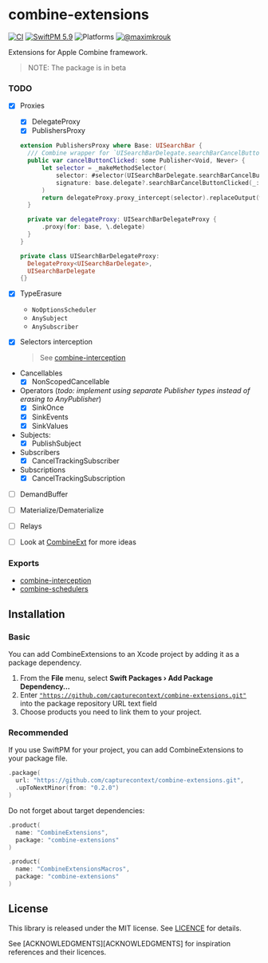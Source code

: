 # combine-extensions

[![CI](https://github.com/CaptureContext/combine-extensions/actions/workflows/ci.yml/badge.svg)](https://github.com/CaptureContext/combine-cocoa/actions/workflows/ci.yml) [![SwiftPM 5.9](https://img.shields.io/badge/swiftpm-5.9-ED523F.svg?style=flat)](https://swift.org/download/) ![Platforms](https://img.shields.io/badge/Platforms-iOS_13_|_macOS_10.15_|_tvOS_14_|_watchOS_7-ED523F.svg?style=flat) [![@maximkrouk](https://img.shields.io/badge/contact-@capturecontext-1DA1F2.svg?style=flat&logo=twitter)](https://twitter.com/capture_context) 

Extensions for Apple Combine framework.

> NOTE: The package is in beta

### TODO

- [x] Proxies

  - [x] DelegateProxy
  - [x] PublishersProxy

  ```swift
  extension PublishersProxy where Base: UISearchBar {
    /// Combine wrapper for `UISearchBarDelegate.searchBarCancelButtonClicked(_:)`
  	public var cancelButtonClicked: some Publisher<Void, Never> {
  		let selector = _makeMethodSelector(
  			selector: #selector(UISearchBarDelegate.searchBarCancelButtonClicked(_:)),
  			signature: base.delegate?.searchBarCancelButtonClicked(_:)
  		)
  		return delegateProxy.proxy_intercept(selector).replaceOutput(with: ())
  	}
  
  	private var delegateProxy: UISearchBarDelegateProxy {
  		.proxy(for: base, \.delegate)
  	}
  }
  
  private class UISearchBarDelegateProxy: 
    DelegateProxy<UISearchBarDelegate>, 
    UISearchBarDelegate 
  {}
  ```

- [x] TypeErasure
  - `NoOptionsScheduler`
  - `AnySubject`
  - `AnySubscriber`

- [x] Selectors interception

  >  See [combine-interception](https://github.com/capturecontext/combine-interception)

- Cancellables
  - [x] NonScopedCancellable

- Operators (_todo: implement using separate Publisher types instead of erasing to AnyPublisher_)
  - [x] SinkOnce
  - [x] SinkEvents
  - [x] SinkValues

- Subjects:
  - [x] PublishSubject

- Subscribers
  - [x] CancelTrackingSubscriber

- Subscriptions
  - [x] CancelTrackingSubscription

- [ ] DemandBuffer

- [ ] Materialize/Dematerialize

- [ ] Relays

- [ ] Look at [CombineExt](https://github.com/CombineCommunity/CombineExt) for more ideas


### Exports

- [combine-interception](https://github.com/capturecontext/combine-interception)
- [combine-schedulers](https://github.com/pointfreeco/combine-schedulers)

## Installation

### Basic

You can add CombineExtensions to an Xcode project by adding it as a package dependency.

1. From the **File** menu, select **Swift Packages › Add Package Dependency…**
2. Enter [`"https://github.com/capturecontext/combine-extensions.git"`](https://github.com/capturecontext/combine-extensions.git) into the package repository URL text field
3. Choose products you need to link them to your project.

### Recommended

If you use SwiftPM for your project, you can add CombineExtensions to your package file.

```swift
.package(
  url: "https://github.com/capturecontext/combine-extensions.git", 
  .upToNextMinor(from: "0.2.0")
)
```

Do not forget about target dependencies:

```swift
.product(
  name: "CombineExtensions", 
  package: "combine-extensions"
)
```

```swift
.product(
  name: "CombineExtensionsMacros", 
  package: "combine-extensions"
)
```



## License

This library is released under the MIT license. See [LICENCE](LICENCE) for details.

See [ACKNOWLEDGMENTS][ACKNOWLEDGMENTS] for inspiration references and their licences.


